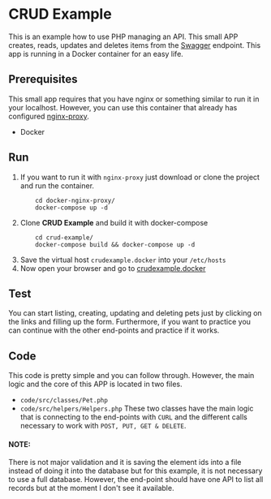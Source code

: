 # CRUD Example
This is an example how to use PHP managing an API. This small APP creates, reads, updates and deletes items from the [Swagger](https://petstore.swagger.io/#/pet/addPet) endpoint. This app is running in a Docker container for an easy life.

## Prerequisites
This small app requires that you have nginx or something similar to run it in your localhost. However, you can use this container that already has configured [nginx-proxy](https://github.com/studionone/docker-nginx-proxy).

- Docker

## Run
1. If you want to run it with `nginx-proxy` just download or clone the project and run the container.
    ```
        cd docker-nginx-proxy/
        docker-compose up -d
    ```
2. Clone **CRUD Example** and build it with docker-compose
    ```
        cd crud-example/
        docker-compose build && docker-compose up -d
    ```
3. Save the virtual host `crudexample.docker` into your `/etc/hosts`
4. Now open your browser and go to [crudexample.docker](crudexample.docker/)


## Test
You can start listing, creating, updating and deleting pets just by clicking on the links and filling up the form.
Furthermore, if you want to practice you can continue with the other end-points and practice if it works.

## Code
This code is pretty simple and you can follow through. However, the main logic and the core of this APP is located in two files.
- `code/src/classes/Pet.php`
- `code/src/helpers/Helpers.php`
These two classes have the main logic that is connecting to the end-points with `CURL` and the different calls necessary to work with `POST, PUT, GET & DELETE`.


#### NOTE:
There is not major validation and it is saving the element ids into a file instead of doing it into the database but for this example, it is not necessary to use a full database. However, the end-point should have one API to list all records but at the moment I don't see it available.


